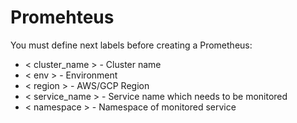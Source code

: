 # Promehteus

You must define next labels before creating a Prometheus:

* < cluster_name > - Cluster name
* < env > - Environment
* < region > - AWS/GCP Region
* < service_name > - Service name which needs to be monitored
* < namespace > - Namespace of monitored service
